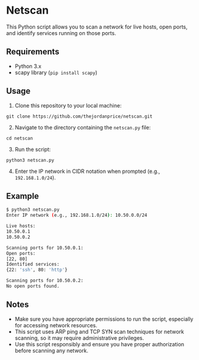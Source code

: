 # Netscan

This Python script allows you to scan a network for live hosts, open ports, and identify services running on those ports.

## Requirements

- Python 3.x
- scapy library (`pip install scapy`)

## Usage

1. Clone this repository to your local machine:

```
git clone https://github.com/thejordanprice/netscan.git
```

2. Navigate to the directory containing the `netscan.py` file:

```
cd netscan
```

3. Run the script:

```
python3 netscan.py
```

4. Enter the IP network in CIDR notation when prompted (e.g., `192.168.1.0/24`).

## Example

```bash
$ python3 netscan.py
Enter IP network (e.g., 192.168.1.0/24): 10.50.0.0/24

Live hosts:
10.50.0.1
10.50.0.2

Scanning ports for 10.50.0.1:
Open ports:
[22, 80]
Identified services:
{22: 'ssh', 80: 'http'}

Scanning ports for 10.50.0.2:
No open ports found.
```

## Notes

- Make sure you have appropriate permissions to run the script, especially for accessing network resources.
- This script uses ARP ping and TCP SYN scan techniques for network scanning, so it may require administrative privileges.
- Use this script responsibly and ensure you have proper authorization before scanning any network.
